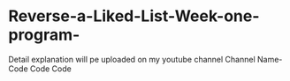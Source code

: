 # Reverse-a-Liked-List-Week-one-program-
Detail explanation will pe uploaded on my youtube channel 
Channel Name- Code Code Code
